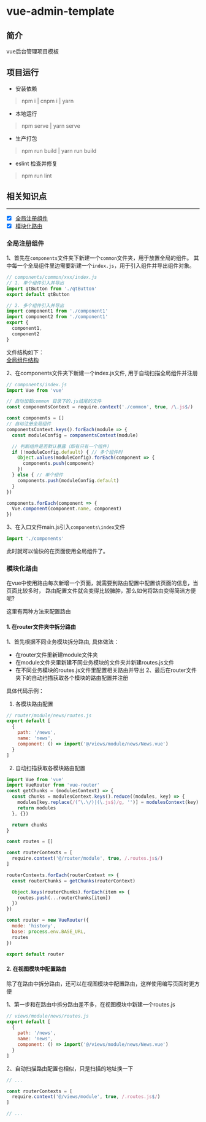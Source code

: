 # vue-admin-template

## 简介

vue后台管理项目模板

## 项目运行
- 安装依赖
> npm i | cnpm i | yarn      
- 本地运行   
> npm serve | yarn serve    
- 生产打包   
> npm run build | yarn run build   
- eslint 检查并修复
> npm run lint     

## 相关知识点
------
- [x] [全局注册组件](#全局注册组件)  
- [x] [模块化路由](#模块化路由)

### 全局注册组件

1、首先在`components`文件夹下新建一个`common`文件夹，用于放置全局的组件。
其中每一个全局组件里边需要新建一个`index.js`，用于引入组件并导出组件对象。   
```javascript
// components/common/xxx/index.js
// 1. 单个组件引入并导出
import qtButton from './qtButton'
export default qtButton

// 2. 多个组件引入并导出
import component1 from './component1'
import component2 from './component1'
export {
  component1,
  component2
}
```

文件结构如下：   
[全局组件结构](./static/images/global_components.png)  

2、在components文件夹下新建一个index.js文件, 用于自动扫描全局组件并注册    
```javascript
// components/index.js
import Vue from 'vue'

// 自动加载common 目录下的.js结尾的文件
const componentsContext = require.context('./common', true, /\.js$/)

const components = []
// 自动注册全局组件
componentsContext.keys().forEach(module => {
  const moduleConfig = componentsContext(module)

  // 判断组件是否默认暴露（即有只有一个组件)
  if (!moduleConfig.default) { // 多个组件时
    Object.values(moduleConfig).forEach(component => {
      components.push(component)
    })
  } else { // 单个组件
    components.push(moduleConfig.default)
  }
})

components.forEach(component => {
  Vue.component(component.name, component)
})
```   

3、在入口文件main.js引入`components\index`文件   
```javascript
import './components'
```    
此时就可以愉快的在页面使用全局组件了。   

### 模块化路由
在vue中使用路由每次新增一个页面，就需要到路由配置中配置该页面的信息，当页面比较多时，
路由配置文件就会变得比较臃肿，那么如何将路由变得简洁方便呢?  

这里有两种方法来配置路由   

#### 1. 在router文件夹中拆分路由   
1、首先根据不同业务模块拆分路由, 具体做法：    
  - 在router文件里新建module文件夹
  - 在module文件夹里新建不同业务模块的文件夹并新建routes.js文件
  - 在不同业务模块的routes.js文件里配置相关路由并导出
2、最后在router文件夹下的自动扫描获取各个模块的路由配置并注册    

具体代码示例： 
1. 各模块路由配置    
```javascript
// router/module/news/routes.js
export default [
  {
    path: '/news',
    name: 'news',
    component: () => import('@/views/module/news/News.vue')
  }
]
```  

2. 自动扫描获取各模块路由配置   
```javascript
import Vue from 'vue'
import VueRouter from 'vue-router'
const getChunks = (modulesContext) => {
  const chunks = modulesContext.keys().reduce((modules, key) => {
    modules[key.replace(/(^\.\/)|(\.js$)/g, '')] = modulesContext(key).default
    return modules
  }, {})

  return chunks
}

const routes = []

const routerContexts = [
  require.context('@/router/module', true, /.routes.js$/)
]

routerContexts.forEach(routerContext => {
  const routerChunks = getChunks(routerContext)

  Object.keys(routerChunks).forEach(item => {
    routes.push(...routerChunks[item])
  })
})

const router = new VueRouter({
  mode: 'history',
  base: process.env.BASE_URL,
  routes
})

export default router
```  

#### 2. 在视图模块中配置路由  
除了在路由中拆分路由，还可以在视图模块中配置路由，这样使用编写页面时更方便    

1、第一步和在路由中拆分路由差不多，在视图模块中新建一个routes.js   
```javascript
// views/module/news/routes.js
export default [
  {
    path: '/news',
    name: 'news',
    component: () => import('@/views/module/news/News.vue')
  }
]
```    

2、自动扫描路由配置也相似，只是扫描的地址换一下    
```javascript
// ...

const routerContexts = [
  require.context('@/views/module', true, /.routes.js$/)
]

// ...
```

